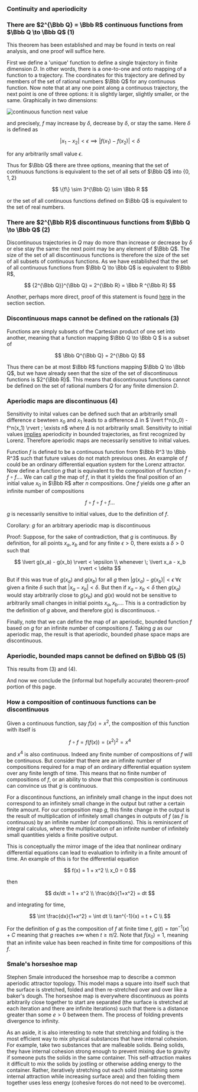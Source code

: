 ### Continuity and aperiodicity

### There are $2^{\Bbb Q} = \Bbb R$ continuous functions from $\Bbb Q \to \Bbb Q$ (1)

This theorem has been established and may be found in texts on real analysis, and one proof will suffice here.

First we define a 'unique' function to define a single trajectory in finite dimension $D$.  In other words, there is a one-to-one and onto mapping of a function to a trajectory.  The coordinates for this trajectory are defined by members of the set of rational numbers $\Bbb Q$ for any continuous function.  Now note that at any one point along a continuous trajectory, the next point is one of three options: it is slightly larger, slightly smaller, or the same. Graphically in two dimensions: 

![continuous function next value]({{https://blbadger.github.io}}misc_images/continuous_function_next.png)

and precisely, $f$ may increase by $\delta$, decrease by $\delta$, or stay the same. Here $\delta$ is defined as 

$$ 
\lvert x_1 - x_2 \rvert < \epsilon \implies \lvert f(x_1) - f(x_2) \rvert < \delta 
$$ 

for any arbitrarily small value $\epsilon$. 

Thus for $\Bbb Q$ there are three options, meaning that the set of continuous functions is equivalent to the set of all sets of $\Bbb Q$ into $\{0, 1, 2\}$

$$
\{f\} \sim 3^{\Bbb Q} \sim \Bbb R
$$

or the set of all continuous functions defined on $\Bbb Q$ is equivalent to the set of real numbers. 

### There are $2^{\Bbb R}$ discontinuous functions from $\Bbb Q \to \Bbb Q$ (2)

Discontinuous trajectories in $Q$ may do more than increase or decrease by $\delta$ or else stay the same: the next point may be any element of $\Bbb Q$.   The size of the set of all discontinuous functions is therefore the size of the set of all subsets of continuous functions. As we have established that the set of all continuous functions from $\Bbb Q \to \Bbb Q$ is equivalent to $\Bbb R$, 

$$
{2^{\Bbb Q}}^{\Bbb Q} = 2^{\Bbb R} = \Bbb R ^{\Bbb R}
$$

Another, perhaps more direct, proof of this statement is found [here](https://blbadger.github.io/aperiodic-irrationals.html) in the section section.

### Discontinuous maps cannot be defined on the rationals (3)

Functions are simply subsets of the Cartesian product of one set into another, meaning that a function mapping $\Bbb Q \to \Bbb Q $ is a subset of 

$$
\Bbb Q^{\Bbb Q} = 2^{\Bbb Q}
$$

Thus there can be at most $\Bbb R$ functions mapping $\Bbb Q \to \Bbb Q$, but we have already seen that the size of the set of discontinuous functions is $2^{\Bbb R}$.  This means that discontinuous functions cannot be defined on the set of rational numbers $Q$ for any finite dimension $D$.

### Aperiodic maps are discontinuous (4)

Sensitivity to inital values can be defined such that an arbitrarily small difference $\varepsilon$ bewteen $x_0$ and $x_1$ leads to a difference $\Delta$ in $ \lvert f^n(x_0) - f^n(x_1) \rvert \; \exists n$ where $\Delta$ is not arbitrarily small. Sensitivity to initial values [implies](https://blbadger.github.io/aperiodic-irrationals.html) aperiodicity in bounded trajectories, as first recognized by Lorenz. Therefore aperiodic maps are necessarily sensitive to initial values.

Function $f$ is defined to be a continuous function from $\Bbb R^3 \to \Bbb R^3$ such that future values do not match previous ones.  An example of $f$ could be an ordinary differential equation system for the Lorenz attractor.  Now define a function $g$ that is equivalent to the composition of function $f \circ f \circ f ...$.  We can call $g$ the map of $f$, in that it yields the final position of an initial value $x_0$ in $\Bbb R$ after $n$ compositions. One $f$ yields one $g$ after an infinite number of compositions 

$$
f \circ f \circ f \circ f...
$$

$g$ is necessarily sensitive to initial values, due to the definition of $f$. 

Corollary: $g$ for an arbitrary aperiodic map is discontinuous

Proof: Suppose, for the sake of contradiction, that $g$ is continuous.  By definition, for all points $x_a, x_b$ and for any finite $\epsilon > 0$, there exists a $\delta > 0$ such that

$$
\lvert g(x_a) - g(x_b) \rvert < \epsilon \\
whenever \;  \lvert x_a - x_b \rvert < \delta 
$$

But if this was true of $g(x_a)$ and $g(x_b)$ for all $g$ then $\lvert g(x_a) - g(x_b) \rvert < \epsilon \; \forall \epsilon$ given a finite $\delta$ such that $\lvert x_a - x_b \rvert < \delta$.  But then if $x_a - x_b < \delta$ then $g(x_a)$ would stay arbitrarily close to $g(x_b)$ and $g(x)$ would not be sensitive to arbitrarily small changes in initial points $x_a, x_b...$.  This is a contradiction by the definition of $g$ above, and therefore $g(x)$ is discontinuous. $\square$

Finally, note that we can define the map of an aperiodic, bounded function $f$ based on $g$ for an infinite number of compositions $f$.  Taking $g$ as our aperiodic map, the result is that aperiodic, bounded phase space maps are discontinuous.

### Aperiodic, bounded maps cannot be defined on $\Bbb Q$ (5)

This results from (3) and (4). 

And now we conclude the (informal but hopefully accurate) theorem-proof portion of this page.

### How a composition of continuous functions can be discontinuous

Given a continuous function, say $f(x) = x^2$, the composition of this function with itself is 

$$
f \circ f =f(f(x)) = (x^2)^2 = x^4
$$

and $x^4$ is also continuous. Indeed any finite number of compositions of $f$ will be continuous.  But consider that there are an infinite number of compositions required for a map of an ordinary differential equation system over any finite length of time.  This means that no finite number of compositions of $f$, or an ability to show that this composition is continuous can convince us that $g$ is continuous.

For a discontinous functions, an infinitely small change in the input does not correspond to an infinitely small change in the output but rather a certain finite amount.  For our composition map $g$, this finite change in the output is the result of multiplication of infinitely small changes in outputs of $f$ (as $f$ is continuous) by an infinite number (of compositions).  This is reminiscent of integral calculus, where the multiplication of an infinite number of infinitely small quantities yields a finite positive output. 

This is conceptually the mirror image of the idea that nonlinear ordinary differential equations can lead to evaluation to infinity in a finite amount of time. An example of this is for the differential equation

$$
f(x) = 1 + x^2 \\
x_0 = 0
$$

then

$$
dx/dt = 1 + x^2 \\
\frac{dx}{1+x^2} = dt
$$

and integrating for time,

$$
\int \frac{dx}{1+x^2} = \int dt \\
tan^{-1}(x) = t + C \\
$$

For the definition of $g$ as the composition of $f$ at finite time $t$, $g(t) = tan^{-1}(x) + C$ meaning that $g$ reaches $\pm \infty$ when $t \ge \pi/2$.  Note that $f(x_0) = 1$, meaning that an infinite value has been reached in finite time for compositions of this $f$. 

### Smale's horseshoe map

Stephen Smale introduced the horseshoe map to describe a common aperiodic attractor topology.  This model maps a square into itself such that the surface is stretched, folded and then re-stretched over and over like a baker's dough.  The horseshoe map is everywhere discontinuous as points arbitrarily close together to start are separated (the surface is stretched at each iteration and there are infinite iterations) such that there is a distance greater than some $e > 0$ between them.  The process of folding prevents divergence to infinity.  

As an aside, it is also interesting to note that stretching and folding is the most efficient way to mix physical substances that have internal cohesion.  For example, take two substances that are malleable solids.  Being solids, they have internal cohesion strong enough to prevent mixing due to gravity if someone puts the solids in the same container.  This self-attraction makes it difficult to mix the solids by jostling or otherwise adding energy to the container.  Rather, iteratively stretching out each solid (maintaining some internal attraction while increasing surface area) and then folding them together uses less energy (cohesive forces do not need to be overcome).






